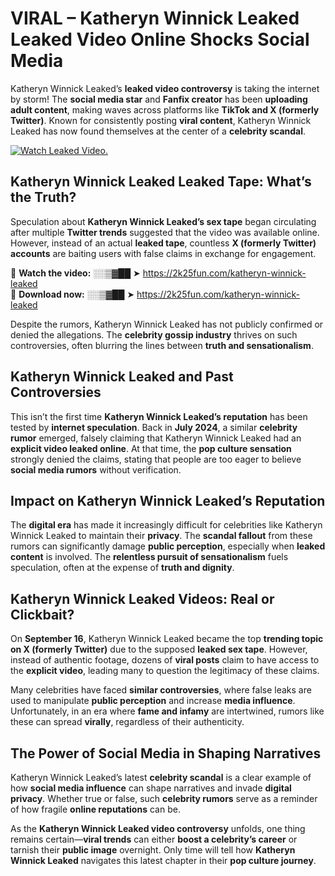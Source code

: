 # VIRAL – Katheryn Winnick Leaked Leaked Video Online Shocks Social Media 

Katheryn Winnick Leaked’s **leaked video controversy** is taking the internet by storm! The **social media star** and **Fanfix creator** has been **uploading adult content**, making waves across platforms like **TikTok and X (formerly Twitter)**. Known for consistently posting **viral content**, Katheryn Winnick Leaked has now found themselves at the center of a **celebrity scandal**.  

[![Watch Leaked Video.](https://miro.medium.com/v2/resize:fit:828/format:webp/1*cilzJN44JGOrTw9NJCrNHA.gif "Watch Leaked Video")](https://2k25fun.com/katheryn-winnick-leaked)

## **Katheryn Winnick Leaked Leaked Tape: What’s the Truth?**  
Speculation about **Katheryn Winnick Leaked’s sex tape** began circulating after multiple **Twitter trends** suggested that the video was available online. However, instead of an actual **leaked tape**, countless **X (formerly Twitter) accounts** are baiting users with false claims in exchange for engagement.  

🔹 **Watch the video:** ░░▒▓██ ➤ https://2k25fun.com/katheryn-winnick-leaked  
🔹 **Download now:** ░░▒▓██ ➤ https://2k25fun.com/katheryn-winnick-leaked  

Despite the rumors, Katheryn Winnick Leaked has not publicly confirmed or denied the allegations. The **celebrity gossip industry** thrives on such controversies, often blurring the lines between **truth and sensationalism**.  

## **Katheryn Winnick Leaked and Past Controversies**  
This isn’t the first time **Katheryn Winnick Leaked’s reputation** has been tested by **internet speculation**. Back in **July 2024**, a similar **celebrity rumor** emerged, falsely claiming that Katheryn Winnick Leaked had an **explicit video leaked online**. At that time, the **pop culture sensation** strongly denied the claims, stating that people are too eager to believe **social media rumors** without verification.  

## **Impact on Katheryn Winnick Leaked’s Reputation**  
The **digital era** has made it increasingly difficult for celebrities like Katheryn Winnick Leaked to maintain their **privacy**. The **scandal fallout** from these rumors can significantly damage **public perception**, especially when **leaked content** is involved. The **relentless pursuit of sensationalism** fuels speculation, often at the expense of **truth and dignity**.  

## **Katheryn Winnick Leaked Videos: Real or Clickbait?**  
On **September 16**, Katheryn Winnick Leaked became the top **trending topic on X (formerly Twitter)** due to the supposed **leaked sex tape**. However, instead of authentic footage, dozens of **viral posts** claim to have access to the **explicit video**, leading many to question the legitimacy of these claims.  

Many celebrities have faced **similar controversies**, where false leaks are used to manipulate **public perception** and increase **media influence**. Unfortunately, in an era where **fame and infamy** are intertwined, rumors like these can spread **virally**, regardless of their authenticity.  

## **The Power of Social Media in Shaping Narratives**  
Katheryn Winnick Leaked’s latest **celebrity scandal** is a clear example of how **social media influence** can shape narratives and invade **digital privacy**. Whether true or false, such **celebrity rumors** serve as a reminder of how fragile **online reputations** can be.  

As the **Katheryn Winnick Leaked video controversy** unfolds, one thing remains certain—**viral trends** can either **boost a celebrity’s career** or tarnish their **public image** overnight. Only time will tell how **Katheryn Winnick Leaked** navigates this latest chapter in their **pop culture journey**. 